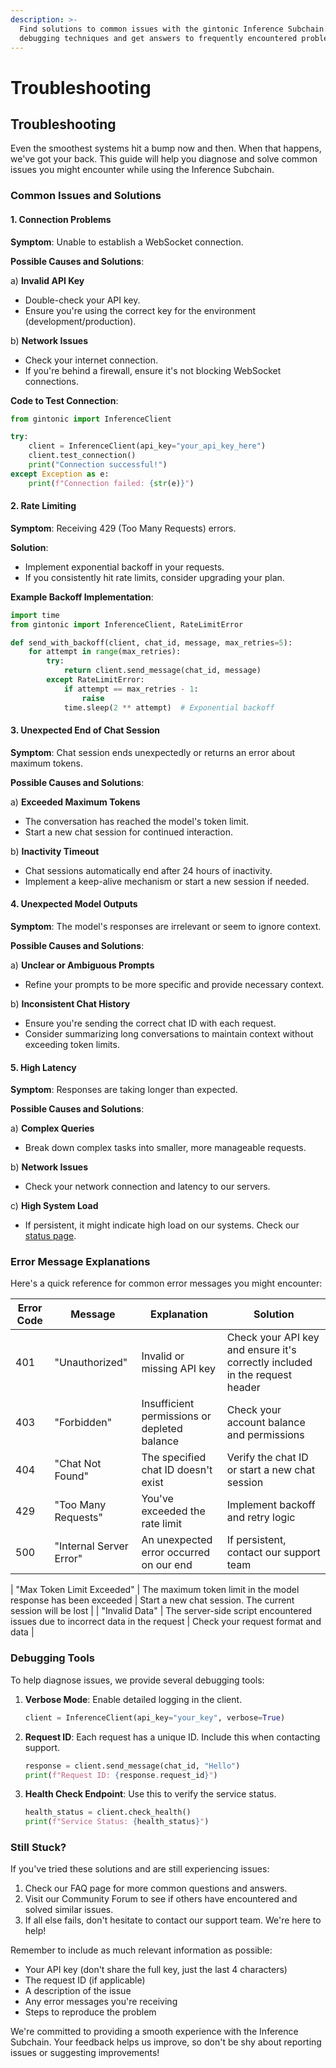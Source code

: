 ```yaml
---
description: >-
  Find solutions to common issues with the gintonic Inference Subchain. Learn
  debugging techniques and get answers to frequently encountered problems.
---
```


# Troubleshooting

## Troubleshooting

Even the smoothest systems hit a bump now and then. When that happens, we've got your back. This guide will help you diagnose and solve common issues you might encounter while using the Inference Subchain.

### Common Issues and Solutions

#### 1. Connection Problems

**Symptom**: Unable to establish a WebSocket connection.

**Possible Causes and Solutions**:

a) **Invalid API Key**

* Double-check your API key.
* Ensure you're using the correct key for the environment (development/production).

b) **Network Issues**

* Check your internet connection.
* If you're behind a firewall, ensure it's not blocking WebSocket connections.


**Code to Test Connection**:

```python
from gintonic import InferenceClient

try:
    client = InferenceClient(api_key="your_api_key_here")
    client.test_connection()
    print("Connection successful!")
except Exception as e:
    print(f"Connection failed: {str(e)}")
```

#### 2. Rate Limiting

**Symptom**: Receiving 429 (Too Many Requests) errors.

**Solution**:

* Implement exponential backoff in your requests.
* If you consistently hit rate limits, consider upgrading your plan.

**Example Backoff Implementation**:

```python
import time
from gintonic import InferenceClient, RateLimitError

def send_with_backoff(client, chat_id, message, max_retries=5):
    for attempt in range(max_retries):
        try:
            return client.send_message(chat_id, message)
        except RateLimitError:
            if attempt == max_retries - 1:
                raise
            time.sleep(2 ** attempt)  # Exponential backoff
```

#### 3. Unexpected End of Chat Session

**Symptom**: Chat session ends unexpectedly or returns an error about maximum tokens.

**Possible Causes and Solutions**:

a) **Exceeded Maximum Tokens**

* The conversation has reached the model's token limit.
* Start a new chat session for continued interaction.

b) **Inactivity Timeout**

* Chat sessions automatically end after 24 hours of inactivity.
* Implement a keep-alive mechanism or start a new session if needed.

#### 4. Unexpected Model Outputs

**Symptom**: The model's responses are irrelevant or seem to ignore context.

**Possible Causes and Solutions**:

a) **Unclear or Ambiguous Prompts**

* Refine your prompts to be more specific and provide necessary context.

b) **Inconsistent Chat History**

* Ensure you're sending the correct chat ID with each request.
* Consider summarizing long conversations to maintain context without exceeding token limits.

#### 5. High Latency

**Symptom**: Responses are taking longer than expected.

**Possible Causes and Solutions**:

a) **Complex Queries**

* Break down complex tasks into smaller, more manageable requests.

b) **Network Issues**

* Check your network connection and latency to our servers.

c) **High System Load**

* If persistent, it might indicate high load on our systems. Check our [status page](https://status.gintonic.ai).

### Error Message Explanations

Here's a quick reference for common error messages you might encounter:

| Error Code | Message                 | Explanation                                  | Solution                                                                    |
| ---------- | ----------------------- | -------------------------------------------- | --------------------------------------------------------------------------- |
| 401        | "Unauthorized"          | Invalid or missing API key                   | Check your API key and ensure it's correctly included in the request header |
| 403        | "Forbidden"             | Insufficient permissions or depleted balance | Check your account balance and permissions                                  |
| 404        | "Chat Not Found"        | The specified chat ID doesn't exist          | Verify the chat ID or start a new chat session                              |
| 429        | "Too Many Requests"     | You've exceeded the rate limit               | Implement backoff and retry logic                                           |
| 500        | "Internal Server Error" | An unexpected error occurred on our end      | If persistent, contact our support team                                     |

\| "Max Token Limit Exceeded" | The maximum token limit in the model response has been exceeded | Start a new chat session. The current session will be lost | | "Invalid Data" | The server-side script encountered issues due to incorrect data in the request | Check your request format and data |

### Debugging Tools

To help diagnose issues, we provide several debugging tools:

1.  **Verbose Mode**: Enable detailed logging in the client.

    ```python
    client = InferenceClient(api_key="your_key", verbose=True)
    ```
2.  **Request ID**: Each request has a unique ID. Include this when contacting support.

    ```python
    response = client.send_message(chat_id, "Hello")
    print(f"Request ID: {response.request_id}")
    ```
3.  **Health Check Endpoint**: Use this to verify the service status.

    ```python
    health_status = client.check_health()
    print(f"Service Status: {health_status}")
    ```

### Still Stuck?

If you've tried these solutions and are still experiencing issues:

1. Check our FAQ page for more common questions and answers.
2. Visit our Community Forum to see if others have encountered and solved similar issues.
3. If all else fails, don't hesitate to contact our support team. We're here to help!

Remember to include as much relevant information as possible:

* Your API key (don't share the full key, just the last 4 characters)
* The request ID (if applicable)
* A description of the issue
* Any error messages you're receiving
* Steps to reproduce the problem

We're committed to providing a smooth experience with the Inference Subchain. Your feedback helps us improve, so don't be shy about reporting issues or suggesting improvements!
